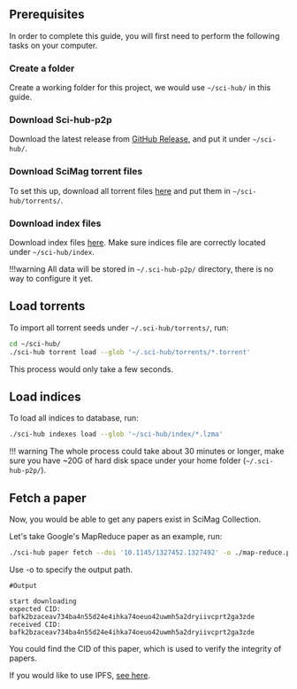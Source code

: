 ## Prerequisites

In order to complete this guide, you will first need to perform the following tasks on your computer.

### Create a folder

Create a working folder for this project, we would use `~/sci-hub/` in this guide.

### Download Sci-hub-p2p

Download the latest release from [GitHub Release](https://github.com/sci-hub-p2p/sci-hub-p2p/releases), and put it under `~/sci-hub/`.

### Download SciMag torrent files

To set this up, download all torrent files [here](https://libgen.rs/scimag/repository_torrent/) and put them in `~/sci-hub/torrents/`.

### Download index files

Download index files [here](https://github.com/sci-hub-p2p/artifacts/releases/tag/0). Make sure indices file are correctly located under `~/sci-hub/index`.

<!-- prettier-ignore -->
!!!warning
    All data will be stored in `~/.sci-hub-p2p/` directory, there is no way to configure it yet.

## Load torrents

To import all torrent seeds under `~/.sci-hub/torrents/`, run:

```bash
cd ~/sci-hub/
./sci-hub torrent load --glob '~/.sci-hub/torrents/*.torrent'
```

This process would only take a few seconds.

## Load indices

To load all indices to database, run:

```bash
./sci-hub indexes load --glob '~/sci-hub/index/*.lzma'
```

<!-- prettier-ignore -->
!!! warning
    The whole process could take about 30 minutes or longer, make sure you have ~20G of hard disk space under your home folder (`~/.sci-hub-p2p/`).

## Fetch a paper

Now, you would be able to get any papers exist in SciMag Collection.

Let's take Google's MapReduce paper as an example, run:

```bash
./sci-hub paper fetch --doi '10.1145/1327452.1327492' -o ./map-reduce.pdf
```

Use -o to specify the output path.

```text
#Output

start downloading
expected CID: bafk2bzaceav734ba4n55d24e4ihka74oeuo42uwmh5a2dryiivcprt2ga3zde
received CID: bafk2bzaceav734ba4n55d24e4ihka74oeuo42uwmh5a2dryiivcprt2ga3zde
```

You could find the CID of this paper, which is used to verify the integrity of papers.

If you would like to use IPFS, [see here](./ipfs.md).
